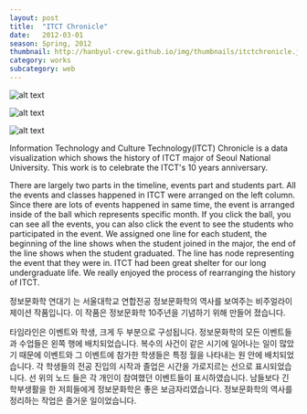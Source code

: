```yaml
---
layout: post
title:  "ITCT Chronicle"
date:   2012-03-01
season: Spring, 2012
thumbnail: http://hanbyul-crew.github.io/img/thumbnails/itctchronicle.jpg
category: works
subcategory: web
---
```

![alt text](http://hanbyul-here.net/images/itctchronicle/00.jpg "itct chronicle 0")

![alt text](http://hanbyul-here.net/images/itctchronicle/01.jpg "itct chronicle 1")

![alt text](http://hanbyul-here.net/images/itctchronicle/02.jpg "itct chronicle 2")

Information Technology and Culture Technology(ITCT) Chronicle is a data visualization which shows the history of ITCT major of Seoul National University. This work is to celebrate the ITCT's 10 years anniversary.

There are largely two parts in the timeline, events part and students part. All the events and classes happened in ITCT were arranged on the left column. Since there are lots of events happened in same time, the event is arranged inside of the ball which represents specific month. If you click the ball, you can see all the events, you can also click the event to see the students who participated in the event. We assigned one line for each student, the beginning of the line shows when the student joined in the major, the end of the line shows when the student graduated. The line has node representing the event that they were in. ITCT had been great shelter for our long undergraduate life. We really enjoyed the process of rearranging the history of ITCT.

정보문화학 연대기 는 서울대학교 연합전공 정보문화학의 역사를 보여주는 비주얼라이제이션 작품입니다. 이 작품은 정보문화학 10주년을 기념하기 위해 만들어 졌습니다. 

타임라인은 이벤트와 학생, 크게 두 부분으로 구성됩니다. 정보문화학의 모든 이벤트들과 수업들은 왼쪽 행에 배치되었습니다. 복수의 사건이 같은 시기에 일어나는 일이 많았기 때문에 이벤트와 그 이벤트에 참가한 학생들은 특정 월을 나타내는 원 안에 배치되었습니다. 각 학생들의 전공 진입의 시작과 졸업은 시간을 가로지르는 선으로 표시되었습니다. 선 위의 노드 들은 각 개인이 참여했던 이벤트들이 표시하였습니다. 남들보다 긴 학부생활을 한 저희들에게 정보문화학은 좋은 보금자리였습니다. 정보문화학의 역사를 정리하는 작업은 즐거운 일이었습니다. 
